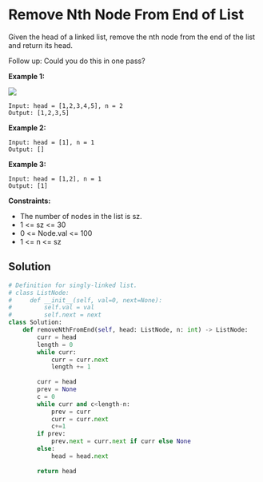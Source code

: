 <h1>Remove Nth Node From End of List</h1>

<p>
Given the head of a linked list, remove the nth node from the end of the list and return its head.

Follow up: Could you do this in one pass?

</p>

<b>Example 1:</b>

<img src="https://assets.leetcode.com/uploads/2020/10/03/remove_ex1.jpg">

    Input: head = [1,2,3,4,5], n = 2
    Output: [1,2,3,5]
    
<b>Example 2:</b>

    Input: head = [1], n = 1
    Output: []
    
<b>Example 3:</b>

    Input: head = [1,2], n = 1
    Output: [1]

<b>Constraints:</b>

- The number of nodes in the list is sz.
- 1 <= sz <= 30
- 0 <= Node.val <= 100
- 1 <= n <= sz

<h2>Solution</h2>

```python
# Definition for singly-linked list.
# class ListNode:
#     def __init__(self, val=0, next=None):
#         self.val = val
#         self.next = next
class Solution:
    def removeNthFromEnd(self, head: ListNode, n: int) -> ListNode:
        curr = head
        length = 0
        while curr:
            curr = curr.next
            length += 1
        
        curr = head
        prev = None
        c = 0
        while curr and c<length-n:
            prev = curr
            curr = curr.next
            c+=1
        if prev:
            prev.next = curr.next if curr else None
        else:
            head = head.next
        
        return head
```
